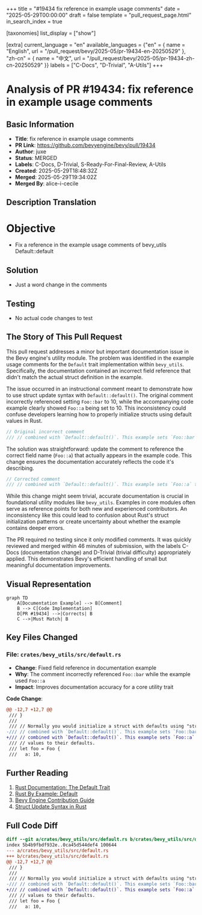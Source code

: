+++
title = "#19434 fix reference in example usage comments"
date = "2025-05-29T00:00:00"
draft = false
template = "pull_request_page.html"
in_search_index = true

[taxonomies]
list_display = ["show"]

[extra]
current_language = "en"
available_languages = {"en" = { name = "English", url = "/pull_request/bevy/2025-05/pr-19434-en-20250529" }, "zh-cn" = { name = "中文", url = "/pull_request/bevy/2025-05/pr-19434-zh-cn-20250529" }}
labels = ["C-Docs", "D-Trivial", "A-Utils"]
+++

# Analysis of PR #19434: fix reference in example usage comments

## Basic Information
- **Title**: fix reference in example usage comments
- **PR Link**: https://github.com/bevyengine/bevy/pull/19434
- **Author**: juxe
- **Status**: MERGED
- **Labels**: C-Docs, D-Trivial, S-Ready-For-Final-Review, A-Utils
- **Created**: 2025-05-29T18:48:32Z
- **Merged**: 2025-05-29T19:34:02Z
- **Merged By**: alice-i-cecile

## Description Translation
# Objective

- Fix a reference in the example usage comments of bevy_utils Default::default

## Solution

- Just a word change in the comments
 
## Testing

- No actual code changes to test

## The Story of This Pull Request

This pull request addresses a minor but important documentation issue in the Bevy engine's utility module. The problem was identified in the example usage comments for the `Default` trait implementation within `bevy_utils`. Specifically, the documentation contained an incorrect field reference that didn't match the actual struct definition in the example.

The issue occurred in an instructional comment meant to demonstrate how to use struct update syntax with `Default::default()`. The original comment incorrectly referenced setting `Foo::bar` to 10, while the accompanying code example clearly showed `Foo::a` being set to 10. This inconsistency could confuse developers learning how to properly initialize structs using default values in Rust.

```rust
// Original incorrect comment
/// // combined with `Default::default()`. This example sets `Foo::bar` to 10 and the remaining
```

The solution was straightforward: update the comment to reference the correct field name (`Foo::a`) that actually appears in the example code. This change ensures the documentation accurately reflects the code it's describing.

```rust
// Corrected comment
/// // combined with `Default::default()`. This example sets `Foo::a` to 10 and the remaining
```

While this change might seem trivial, accurate documentation is crucial in foundational utility modules like `bevy_utils`. Examples in core modules often serve as reference points for both new and experienced contributors. An inconsistency like this could lead to confusion about Rust's struct initialization patterns or create uncertainty about whether the example contains deeper errors.

The PR required no testing since it only modified comments. It was quickly reviewed and merged within 46 minutes of submission, with the labels C-Docs (documentation change) and D-Trivial (trivial difficulty) appropriately applied. This demonstrates Bevy's efficient handling of small but meaningful documentation improvements.

## Visual Representation

```mermaid
graph TD
    A[Documentation Example] --> B[Comment]
    B --> C[Code Implementation]
    D[PR #19434] -->|Corrects| B
    C -->|Must Match| B
```

## Key Files Changed

### File: `crates/bevy_utils/src/default.rs`
- **Change**: Fixed field reference in documentation example
- **Why**: The comment incorrectly referenced `Foo::bar` while the example used `Foo::a`
- **Impact**: Improves documentation accuracy for a core utility trait

**Code Change**:
```diff
@@ -12,7 +12,7 @@
 /// }
 ///
 /// // Normally you would initialize a struct with defaults using "struct update syntax"
-/// // combined with `Default::default()`. This example sets `Foo::bar` to 10 and the remaining
+/// // combined with `Default::default()`. This example sets `Foo::a` to 10 and the remaining
 /// // values to their defaults.
 /// let foo = Foo {
 ///   a: 10,
```

## Further Reading
1. [Rust Documentation: The Default Trait](https://doc.rust-lang.org/std/default/trait.Default.html)
2. [Rust By Example: Default](https://doc.rust-lang.org/rust-by-example/default.html)
3. [Bevy Engine Contribution Guide](https://github.com/bevyengine/bevy/blob/main/CONTRIBUTING.md)
4. [Struct Update Syntax in Rust](https://doc.rust-lang.org/book/ch05-01-defining-structs.html#creating-instances-from-other-instances-with-struct-update-syntax)

## Full Code Diff
```diff
diff --git a/crates/bevy_utils/src/default.rs b/crates/bevy_utils/src/default.rs
index 5b4b9fbdf932e..0ca45d544def4 100644
--- a/crates/bevy_utils/src/default.rs
+++ b/crates/bevy_utils/src/default.rs
@@ -12,7 +12,7 @@
 /// }
 ///
 /// // Normally you would initialize a struct with defaults using "struct update syntax"
-/// // combined with `Default::default()`. This example sets `Foo::bar` to 10 and the remaining
+/// // combined with `Default::default()`. This example sets `Foo::a` to 10 and the remaining
 /// // values to their defaults.
 /// let foo = Foo {
 ///   a: 10,
```
